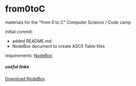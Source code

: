 from0toC
========

materials for the "from 0 to C" Computer Science / Code camp


initial commit:

* added README.md
* NodeBox document to create ASCII Table tiles 




requirements:
[NodeBox][_link_nodebox]



<a name="links"></a>
##### useful links
[Download NodeBox][_link_nodebox]

[_link_nodebox]:http://nodebox.net "NodeBox main site"
